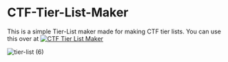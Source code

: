 # CTF-Tier-List-Maker
This is a simple Tier-List maker made for making CTF tier lists. You can use this over at [![CTF Tier List Maker](https://img.shields.io/badge/CTF%20Tier%20List%20Maker-Click%20Here-blue)](https://chickaboo.github.io/CTF-Tier-List-Maker/)



![tier-list (6)](https://github.com/Chickaboo/CTF-Tier-List-Maker/assets/131608268/7b4c6434-34ca-4ad5-af78-e696552ec4f9)
